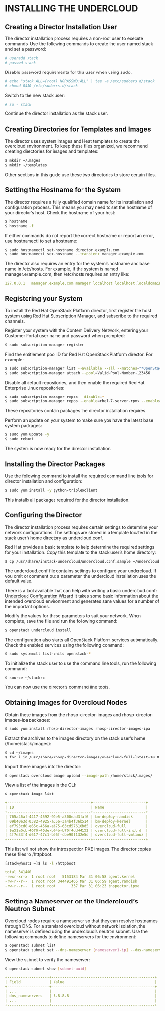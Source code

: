 # INSTALLING THE UNDERCLOUD

## Creating a Director Installation User

The director installation process requires a non-root user to execute commands. Use the following commands to create the user named stack and set a password:

```bash
# useradd stack
# passwd stack  
```

Disable password requirements for this user when using sudo:

```bash
# echo "stack ALL=(root) NOPASSWD:ALL" | tee -a /etc/sudoers.d/stack
# chmod 0440 /etc/sudoers.d/stack
```

Switch to the new stack user:

```bash
# su - stack
```

Continue the director installation as the stack user.

## Creating Directories for Templates and Images

The director uses system images and Heat templates to create the overcloud environment. To keep these files organized, we recommend creating directories for images and templates:

```bash
$ mkdir ~/images
$ mkdir ~/templates
```

Other sections in this guide use these two directories to store certain files.

## Setting the Hostname for the System

The director requires a fully qualified domain name for its installation and configuration process. This means you may need to set the hostname of your director’s host. Check the hostname of your host:

```bash
$ hostname    
$ hostname -f
```

If either commands do not report the correct hostname or report an error, use hostnamectl to set a hostname:

```bash
$ sudo hostnamectl set-hostname director.example.com
$ sudo hostnamectl set-hostname --transient manager.example.com
```

The director also requires an entry for the system’s hostname and base name in /etc/hosts. For example, if the system is named manager.example.com, then /etc/hosts requires an entry like:

```yaml
127.0.0.1   manager.example.com manager localhost localhost.localdomain localhost4 localhost4.localdomain4
```

## Registering your System

To install the Red Hat OpenStack Platform director, first register the host system using Red Hat Subscription Manager, and subscribe to the required channels.

Register your system with the Content Delivery Network, entering your Customer Portal user name and password when prompted:

```bash
$ sudo subscription-manager register
```

Find the entitlement pool ID for Red Hat OpenStack Platform director. For example:

```bash
$ sudo subscription-manager list --available --all --matches="*OpenStack*"
$ sudo subscription-manager attach --pool=Valid-Pool-Number-123456
```

Disable all default repositories, and then enable the required Red Hat Enterprise Linux repositories:

```bash
$ sudo subscription-manager repos --disable=*
$ sudo subscription-manager repos --enable=rhel-7-server-rpms --enable=rhel-7-server-extras-rpms --enable=rhel-7-server-rh-common-rpms --enable=rhel-ha-for-rhel-7-server-rpms --enable=rhel-7-server-openstack-10-rpms
```

These repositories contain packages the director installation requires.

Perform an update on your system to make sure you have the latest base system packages:

```bash
$ sudo yum update -y
$ sudo reboot
```

The system is now ready for the director installation.

## Installing the Director Packages

Use the following command to install the required command line tools for director installation and configuration:

```bash
$ sudo yum install -y python-tripleoclient
```

This installs all packages required for the director installation.

## Configuring the Director

The director installation process requires certain settings to determine your network configurations. The settings are stored in a template located in the stack user’s home directory as undercloud.conf.

Red Hat provides a basic template to help determine the required settings for your installation. Copy this template to the stack user’s home directory:

```bash
$ cp /usr/share/instack-undercloud/undercloud.conf.sample ~/undercloud.conf
```

The undercloud.conf file contains settings to configure your undercloud. If you omit or comment out a parameter, the undercloud installation uses the default value.

There is a tool available that can help with writing a basic undercloud.conf: [Undercloud Configuration Wizard](http://ucw.tripleo.org/) It takes some basic information about the intended overcloud environment and generates sane values for a number of the important options.

Modify the values for these parameters to suit your network. When complete, save the file and run the following command:

```bash
$ openstack undercloud install
```

The configuration also starts all OpenStack Platform services automatically. Check the enabled services using the following command:

```bash
$ sudo systemctl list-units openstack-*
```

To initialize the stack user to use the command line tools, run the following command:

```bash
$ source ~/stackrc
```

You can now use the director’s command line tools.

## Obtaining Images for Overcloud Nodes

Obtain these images from the rhosp-director-images and rhosp-director-images-ipa packages:

```bash
$ sudo yum install rhosp-director-images rhosp-director-images-ipa
```

Extract the archives to the images directory on the stack user’s home (/home/stack/images):

```bash
$ cd ~/images
$ for i in /usr/share/rhosp-director-images/overcloud-full-latest-10.0.tar /usr/share/rhosp-director-images/ironic-python-agent-latest-10.0.tar; do tar -xvf $i; done
```

Import these images into the director:

```bash
$ openstack overcloud image upload --image-path /home/stack/images/
```

View a list of the images in the CLI:

```bash
$ openstack image list
```

```yaml
+--------------------------------------+------------------------+
| ID                                   | Name                   |
+--------------------------------------+------------------------+
| 765a46af-4417-4592-91e5-a300ead3faf6 | bm-deploy-ramdisk      |
| 09b40e3d-0382-4925-a356-3a4b4f36b514 | bm-deploy-kernel       |
| ef793cd0-e65c-456a-a675-63cd57610bd5 | overcloud-full         |
| 9a51a6cb-4670-40de-b64b-b70f4dd44152 | overcloud-full-initrd  |
| 4f7e33f4-d617-47c1-b36f-cbe90f132e5d | overcloud-full-vmlinuz |
+--------------------------------------+------------------------+
```

This list will not show the introspection PXE images. The director copies these files to /httpboot.

```bash
[stack@host1 ~]$ ls -l /httpboot
```

```yaml
total 341460
-rwxr-xr-x. 1 root root   5153184 Mar 31 06:58 agent.kernel
-rw-r--r--. 1 root root 344491465 Mar 31 06:59 agent.ramdisk
-rw-r--r--. 1 root root       337 Mar 31 06:23 inspector.ipxe
```

## Setting a Nameserver on the Undercloud’s Neutron Subnet

Overcloud nodes require a nameserver so that they can resolve hostnames through DNS. For a standard overcloud without network isolation, the nameserver is defined using the undercloud’s neutron subnet. Use the following commands to define nameservers for the environment:

```bash
$ openstack subnet list
$ openstack subnet set --dns-nameserver [nameserver1-ip] --dns-nameserver [nameserver2-ip] [subnet-uuid]
```

View the subnet to verify the nameserver:

```bash
$ openstack subnet show [subnet-uuid]
```

```yaml
+-------------------+-----------------------------------------------+
| Field             | Value                                         |
+-------------------+-----------------------------------------------+
| ...               |                                               |
| dns_nameservers   | 8.8.8.8                                       |
| ...               |                                               |
+-------------------+-----------------------------------------------+
```
